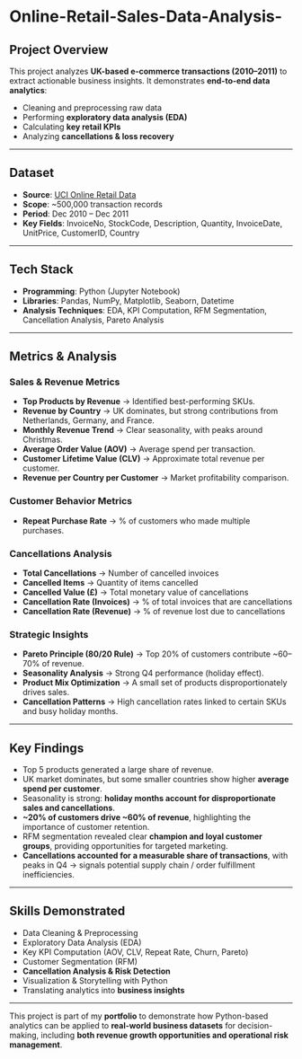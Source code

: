 # Online-Retail-Sales-Data-Analysis-

## Project Overview

This project analyzes **UK-based e-commerce transactions (2010–2011)** to extract actionable business insights. It demonstrates **end-to-end data analytics**:

* Cleaning and preprocessing raw data
* Performing **exploratory data analysis (EDA)**
* Calculating **key retail KPIs**
* Analyzing **cancellations & loss recovery**

---

## Dataset

* **Source**: [UCI Online Retail Data](https://archive.ics.uci.edu/ml/datasets/online+retail)
* **Scope**: \~500,000 transaction records
* **Period**: Dec 2010 – Dec 2011
* **Key Fields**: InvoiceNo, StockCode, Description, Quantity, InvoiceDate, UnitPrice, CustomerID, Country

---

## Tech Stack

* **Programming**: Python (Jupyter Notebook)
* **Libraries**: Pandas, NumPy, Matplotlib, Seaborn, Datetime
* **Analysis Techniques**: EDA, KPI Computation, RFM Segmentation, Cancellation Analysis, Pareto Analysis

---

## Metrics & Analysis

### Sales & Revenue Metrics

* **Top Products by Revenue** → Identified best-performing SKUs.
* **Revenue by Country** → UK dominates, but strong contributions from Netherlands, Germany, and France.
* **Monthly Revenue Trend** → Clear seasonality, with peaks around Christmas.
* **Average Order Value (AOV)** → Average spend per transaction.
* **Customer Lifetime Value (CLV)** → Approximate total revenue per customer.
* **Revenue per Country per Customer** → Market profitability comparison.

### Customer Behavior Metrics

* **Repeat Purchase Rate** → % of customers who made multiple purchases.

### Cancellations Analysis

* **Total Cancellations** → Number of cancelled invoices
* **Cancelled Items** → Quantity of items cancelled
* **Cancelled Value (£)** → Total monetary value of cancellations
* **Cancellation Rate (Invoices)** → % of total invoices that are cancellations
* **Cancellation Rate (Revenue)** → % of revenue lost due to cancellations

### Strategic Insights

* **Pareto Principle (80/20 Rule)** → Top 20% of customers contribute \~60–70% of revenue.
* **Seasonality Analysis** → Strong Q4 performance (holiday effect).
* **Product Mix Optimization** → A small set of products disproportionately drives sales.
* **Cancellation Patterns** → High cancellation rates linked to certain SKUs and busy holiday months.

---

## Key Findings

* Top 5 products generated a large share of revenue.
* UK market dominates, but some smaller countries show higher **average spend per customer**.
* Seasonality is strong: **holiday months account for disproportionate sales and cancellations**.
* **\~20% of customers drive \~60% of revenue**, highlighting the importance of customer retention.
* RFM segmentation revealed clear **champion and loyal customer groups**, providing opportunities for targeted marketing.
* **Cancellations accounted for a measurable share of transactions**, with peaks in Q4 → signals potential supply chain / order fulfillment inefficiencies.

---

## Skills Demonstrated

* Data Cleaning & Preprocessing
* Exploratory Data Analysis (EDA)
* Key KPI Computation (AOV, CLV, Repeat Rate, Churn, Pareto)
* Customer Segmentation (RFM)
* **Cancellation Analysis & Risk Detection**
* Visualization & Storytelling with Python
* Translating analytics into **business insights**

---

This project is part of my **portfolio** to demonstrate how Python-based analytics can be applied to **real-world business datasets** for decision-making, including **both revenue growth opportunities and operational risk management**.
